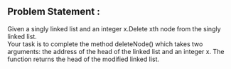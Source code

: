 Problem Statement :
-------------------
Given a singly linked list and an integer x.Delete xth node from the singly linked list.<br/>
Your task is to complete the method deleteNode() which takes two arguments: the address of the head of the linked list and an integer x. The function returns the head of the modified linked list.
